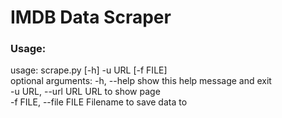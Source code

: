 # IMDB Data Scraper

### Usage:
usage: scrape.py [-h] -u URL [-f FILE]
<br>
optional arguments:
  -h, --help            show this help message and exit<br>
  -u URL, --url URL     URL to show page<br>
  -f FILE, --file FILE  Filename to save data to<br>